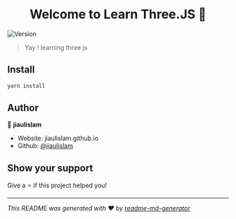 <h1 align="center">Welcome to Learn Three.JS 👋</h1>
<p>
  <img alt="Version" src="https://img.shields.io/badge/version-0.0.0-blue.svg?cacheSeconds=2592000" />
</p>

> Yay ! learning three js 

## Install

```sh
yarn install
```

## Author

👤 **jiaulislam**

* Website: jiaulislam.github.io
* Github: [@jiaulislam](https://github.com/jiaulislam)

## Show your support

Give a ⭐️ if this project helped you!

***
_This README was generated with ❤️ by [readme-md-generator](https://github.com/kefranabg/readme-md-generator)_